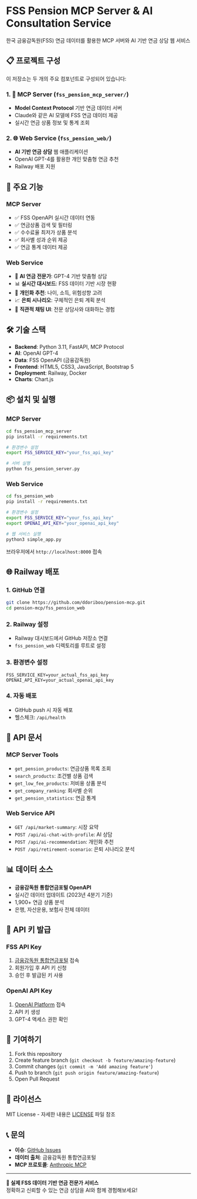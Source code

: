 # FSS Pension MCP Server & AI Consultation Service

한국 금융감독원(FSS) 연금 데이터를 활용한 MCP 서버와 AI 기반 연금 상담 웹 서비스

## 📋 프로젝트 구성

이 저장소는 두 개의 주요 컴포넌트로 구성되어 있습니다:

### 1. 🔌 MCP Server (`fss_pension_mcp_server/`)
- **Model Context Protocol** 기반 연금 데이터 서버
- Claude와 같은 AI 모델에 FSS 연금 데이터 제공
- 실시간 연금 상품 정보 및 통계 조회

### 2. 🌐 Web Service (`fss_pension_web/`)
- **AI 기반 연금 상담** 웹 애플리케이션
- OpenAI GPT-4를 활용한 개인 맞춤형 연금 추천
- Railway 배포 지원

## 🚀 주요 기능

### MCP Server
- ✅ FSS OpenAPI 실시간 데이터 연동
- ✅ 연금상품 검색 및 필터링
- ✅ 수수료율 최저가 상품 분석
- ✅ 회사별 성과 순위 제공
- ✅ 연금 통계 데이터 제공

### Web Service
- 🤖 **AI 연금 전문가**: GPT-4 기반 맞춤형 상담
- 📊 **실시간 대시보드**: FSS 데이터 기반 시장 현황
- 👤 **개인화 추천**: 나이, 소득, 위험성향 고려
- 📈 **은퇴 시나리오**: 구체적인 은퇴 계획 분석
- 💬 **직관적 채팅 UI**: 전문 상담사와 대화하는 경험

## 🛠 기술 스택

- **Backend**: Python 3.11, FastAPI, MCP Protocol
- **AI**: OpenAI GPT-4
- **Data**: FSS OpenAPI (금융감독원)
- **Frontend**: HTML5, CSS3, JavaScript, Bootstrap 5
- **Deployment**: Railway, Docker
- **Charts**: Chart.js

## 📦 설치 및 실행

### MCP Server

```bash
cd fss_pension_mcp_server
pip install -r requirements.txt

# 환경변수 설정
export FSS_SERVICE_KEY="your_fss_api_key"

# 서버 실행
python fss_pension_server.py
```

### Web Service

```bash
cd fss_pension_web
pip install -r requirements.txt

# 환경변수 설정
export FSS_SERVICE_KEY="your_fss_api_key"
export OPENAI_API_KEY="your_openai_api_key"

# 웹 서비스 실행
python3 simple_app.py
```

브라우저에서 `http://localhost:8000` 접속

## 🌐 Railway 배포

### 1. GitHub 연결
```bash
git clone https://github.com/ddoriboo/pension-mcp.git
cd pension-mcp/fss_pension_web
```

### 2. Railway 설정
- Railway 대시보드에서 GitHub 저장소 연결
- `fss_pension_web` 디렉토리를 루트로 설정

### 3. 환경변수 설정
```
FSS_SERVICE_KEY=your_actual_fss_api_key
OPENAI_API_KEY=your_actual_openai_api_key
```

### 4. 자동 배포
- GitHub push 시 자동 배포
- 헬스체크: `/api/health`

## 📡 API 문서

### MCP Server Tools
- `get_pension_products`: 연금상품 목록 조회
- `search_products`: 조건별 상품 검색
- `get_low_fee_products`: 저비용 상품 분석
- `get_company_ranking`: 회사별 순위
- `get_pension_statistics`: 연금 통계

### Web Service API
- `GET /api/market-summary`: 시장 요약
- `POST /api/ai-chat-with-profile`: AI 상담
- `POST /api/ai-recommendation`: 개인화 추천
- `POST /api/retirement-scenario`: 은퇴 시나리오 분석

## 📊 데이터 소스

- **금융감독원 통합연금포털 OpenAPI**
- 실시간 데이터 업데이트 (2023년 4분기 기준)
- 1,900+ 연금 상품 분석
- 은행, 자산운용, 보험사 전체 데이터

## 🔐 API 키 발급

### FSS API Key
1. [금융감독원 통합연금포털](https://www.fss.or.kr/openapi) 접속
2. 회원가입 후 API 키 신청
3. 승인 후 발급된 키 사용

### OpenAI API Key
1. [OpenAI Platform](https://platform.openai.com/api-keys) 접속
2. API 키 생성
3. GPT-4 액세스 권한 확인

## 🤝 기여하기

1. Fork this repository
2. Create feature branch (`git checkout -b feature/amazing-feature`)
3. Commit changes (`git commit -m 'Add amazing feature'`)
4. Push to branch (`git push origin feature/amazing-feature`)
5. Open Pull Request

## 📄 라이선스

MIT License - 자세한 내용은 [LICENSE](LICENSE) 파일 참조

## 📞 문의

- **이슈**: [GitHub Issues](https://github.com/ddoriboo/pension-mcp/issues)
- **데이터 출처**: 금융감독원 통합연금포털
- **MCP 프로토콜**: [Anthropic MCP](https://github.com/anthropics/mcp)

---

**🎯 실제 FSS 데이터 기반 연금 전문가 서비스**  
정확하고 신뢰할 수 있는 연금 상담을 AI와 함께 경험해보세요!